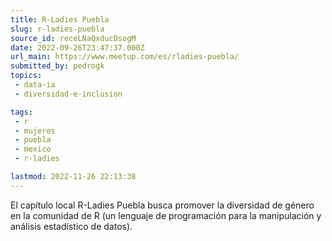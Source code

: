 ```yaml
---
title: R-Ladies Puebla
slug: r-ladies-puebla
source_id: receLNaQxducDsogM
date: 2022-09-26T23:47:37.000Z
url_main: https://www.meetup.com/es/rladies-puebla/
submitted_by: pedrogk
topics: 
 - data-ia
 - diversidad-e-inclusion

tags: 
 - r
 - mujeres
 - puebla
 - mexico
 - r-ladies

lastmod: 2022-11-26 22:13:38
---
```


El capítulo local R-Ladies Puebla busca promover la diversidad de género en la comunidad de R (un lenguaje de programación para la manipulación y análisis estadístico de datos).
